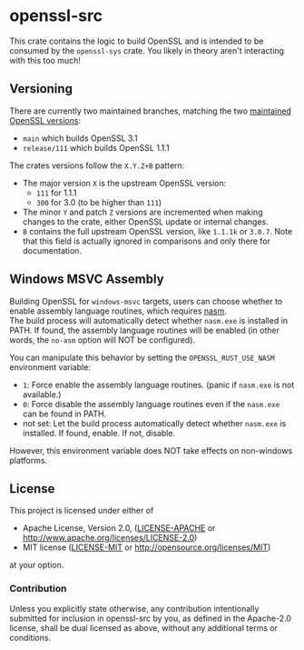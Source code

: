 # openssl-src

This crate contains the logic to build OpenSSL and is intended to be consumed by
the `openssl-sys` crate. You likely in theory aren't interacting with this too
much!

## Versioning

There are currently two maintained branches, matching the
two [maintained OpenSSL versions](https://www.openssl.org/policies/releasestrat.html):
* `main` which builds OpenSSL 3.1
* `release/111` which builds OpenSSL 1.1.1

The crates versions follow the `X.Y.Z+B` pattern:
* The major version `X` is the upstream OpenSSL version:
  * `111` for 1.1.1
  * `300` for 3.0 (to be higher than `111`)
* The minor `Y` and patch `Z` versions are incremented when making changes
  to the crate, either OpenSSL update or internal changes.
* `B` contains the full upstream OpenSSL version, like `1.1.1k` or `3.0.7`.
  Note that this field is actually ignored in comparisons and only there for
  documentation.

## Windows MSVC Assembly

Building OpenSSL for `windows-msvc` targets, users can choose whether to enable
assembly language routines, which requires [nasm](https://www.nasm.us/).  
The build process will automatically detect whether `nasm.exe` is installed in
PATH. If found, the assembly language routines will be enabled (in other words,
the `no-asm` option will NOT be configured).

You can manipulate this behavior by setting the `OPENSSL_RUST_USE_NASM` environment
variable:
* `1`: Force enable the assembly language routines. (panic if `nasm.exe` is not
available.)
* `0`: Force disable the assembly language routines even if the `nasm.exe` can be
found in PATH.
* not set: Let the build process automatically detect whether `nasm.exe` is
installed. If found, enable. If not, disable.

However, this environment variable does NOT take effects on non-windows platforms.

## License

This project is licensed under either of

 * Apache License, Version 2.0, ([LICENSE-APACHE](LICENSE-APACHE) or
   http://www.apache.org/licenses/LICENSE-2.0)
 * MIT license ([LICENSE-MIT](LICENSE-MIT) or
   http://opensource.org/licenses/MIT)

at your option.

### Contribution

Unless you explicitly state otherwise, any contribution intentionally submitted
for inclusion in openssl-src by you, as defined in the Apache-2.0 license, shall be
dual licensed as above, without any additional terms or conditions.
